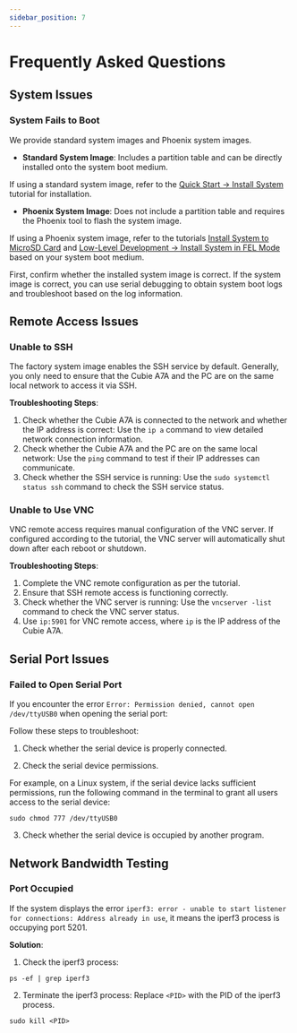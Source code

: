 ```yaml
---
sidebar_position: 7
---
```


# Frequently Asked Questions

## System Issues

### System Fails to Boot

We provide standard system images and Phoenix system images.

- **Standard System Image**: Includes a partition table and can be directly installed onto the system boot medium.

If using a standard system image, refer to the [Quick Start → Install System](./getting-started/install-system/) tutorial for installation.

- **Phoenix System Image**: Does not include a partition table and requires the Phoenix tool to flash the system image.

If using a Phoenix system image, refer to the tutorials [Install System to MicroSD Card](./low-level-dev/install-system/sd_system) and [Low-Level Development → Install System in FEL Mode](./low-level-dev/install-system/fel-install-system/) based on your system boot medium.

First, confirm whether the installed system image is correct. If the system image is correct, you can use serial debugging to obtain system boot logs and troubleshoot based on the log information.

## Remote Access Issues

### Unable to SSH

The factory system image enables the SSH service by default. Generally, you only need to ensure that the Cubie A7A and the PC are on the same local network to access it via SSH.

**Troubleshooting Steps**:

1. Check whether the Cubie A7A is connected to the network and whether the IP address is correct: Use the `ip a` command to view detailed network connection information.
2. Check whether the Cubie A7A and the PC are on the same local network: Use the `ping` command to test if their IP addresses can communicate.
3. Check whether the SSH service is running: Use the `sudo systemctl status ssh` command to check the SSH service status.

### Unable to Use VNC

VNC remote access requires manual configuration of the VNC server. If configured according to the tutorial, the VNC server will automatically shut down after each reboot or shutdown.

**Troubleshooting Steps**:

1. Complete the VNC remote configuration as per the tutorial.
2. Ensure that SSH remote access is functioning correctly.
3. Check whether the VNC server is running: Use the `vncserver -list` command to check the VNC server status.
4. Use `ip:5901` for VNC remote access, where `ip` is the IP address of the Cubie A7A.

## Serial Port Issues

### Failed to Open Serial Port

If you encounter the error `Error: Permission denied, cannot open /dev/ttyUSB0` when opening the serial port:

Follow these steps to troubleshoot:

1. Check whether the serial device is properly connected.

2. Check the serial device permissions.

For example, on a Linux system, if the serial device lacks sufficient permissions, run the following command in the terminal to grant all users access to the serial device:

<NewCodeBlock tip="Linux@host$" type="host">

```
sudo chmod 777 /dev/ttyUSB0
```

</NewCodeBlock>

3. Check whether the serial device is occupied by another program.

## Network Bandwidth Testing

### Port Occupied

If the system displays the error `iperf3: error - unable to start listener for connections: Address already in use`, it means the iperf3 process is occupying port 5201.

**Solution**:

1. Check the iperf3 process:

<NewCodeBlock tip="Linux@host$" type="device">

```
ps -ef | grep iperf3
```

</NewCodeBlock>

2. Terminate the iperf3 process: Replace `<PID>` with the PID of the iperf3 process.

<NewCodeBlock tip="Linux@host$" type="device">

```
sudo kill <PID>
```

</NewCodeBlock>
